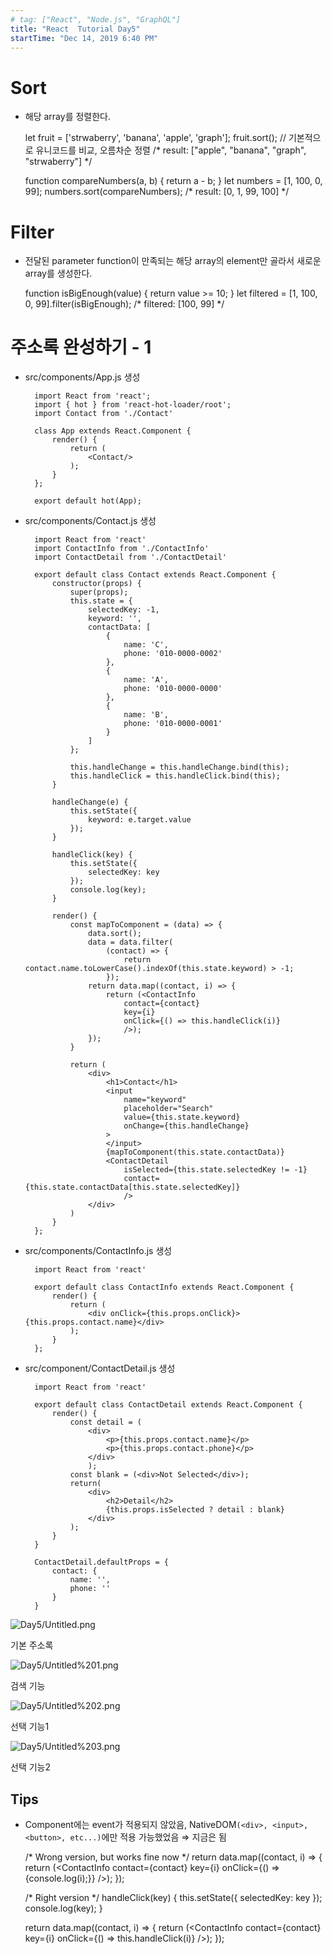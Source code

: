 ```yaml
---
# tag: ["React", "Node.js", "GraphQL"]
title: "React  Tutorial Day5"
startTime: "Dec 14, 2019 6:40 PM"
---
```


# Sort

- 해당 array를 정렬한다.

    let fruit = ['strwaberry', 'banana', 'apple', 'graph'];
    fruit.sort(); // 기본적으로 유니코드를 비교, 오름차순 정렬
    /* result: ["apple", "banana", "graph", "strwaberry"] */
    
    function compareNumbers(a, b) { return a - b; }
    let numbers = [1, 100, 0, 99];
    numbers.sort(compareNumbers);
    /* result: [0, 1, 99, 100] */

# Filter

- 전달된 parameter function이 만족되는 해당 array의 element만 골라서 새로운 array를 생성한다.

    function isBigEnough(value) { return value >= 10; }
    let filtered = [1, 100, 0, 99].filter(isBigEnough);
    /* filtered: [100, 99] */

# 주소록 완성하기 - 1

- src/components/App.js 생성

        import React from 'react';
        import { hot } from 'react-hot-loader/root';
        import Contact from './Contact'
        
        class App extends React.Component {
            render() {
                return ( 
                    <Contact/>
                );
            }
        };
        
        export default hot(App);

- src/components/Contact.js 생성

        import React from 'react'
        import ContactInfo from './ContactInfo'
        import ContactDetail from './ContactDetail'
        
        export default class Contact extends React.Component {
            constructor(props) {
                super(props);
                this.state = {
                    selectedKey: -1,
                    keyword: '',
                    contactData: [
                        {
                            name: 'C',
                            phone: '010-0000-0002'
                        },
                        {
                            name: 'A',
                            phone: '010-0000-0000'
                        },
                        {
                            name: 'B',
                            phone: '010-0000-0001'
                        }
                    ]
                };
        
                this.handleChange = this.handleChange.bind(this);
                this.handleClick = this.handleClick.bind(this);
            }
        
            handleChange(e) {
                this.setState({
                    keyword: e.target.value
                });
            }
        
            handleClick(key) {
                this.setState({
                    selectedKey: key
                });
                console.log(key);
            }
        
            render() {
                const mapToComponent = (data) => {
                    data.sort();
                    data = data.filter(
                        (contact) => {
                            return contact.name.toLowerCase().indexOf(this.state.keyword) > -1;
                        });
                    return data.map((contact, i) => {
                        return (<ContactInfo 
                            contact={contact} 
                            key={i}
                            onClick={() => this.handleClick(i)}
                            />);
                    });
                }
            
                return (
                    <div>
                        <h1>Contact</h1>
                        <input 
                            name="keyword" 
                            placeholder="Search" 
                            value={this.state.keyword}
                            onChange={this.handleChange}
                        >
                        </input>
                        {mapToComponent(this.state.contactData)}
                        <ContactDetail 
                            isSelected={this.state.selectedKey != -1}
                            contact={this.state.contactData[this.state.selectedKey]}
                            />
                    </div>
                )
            }
        };

- src/components/ContactInfo.js 생성

        import React from 'react'
        
        export default class ContactInfo extends React.Component {
            render() {
                return (
                    <div onClick={this.props.onClick}>{this.props.contact.name}</div>
                );
            }
        };

- src/component/ContactDetail.js 생성

        import React from 'react'
        
        export default class ContactDetail extends React.Component {
            render() {
                const detail = (
                    <div>
                        <p>{this.props.contact.name}</p>
                        <p>{this.props.contact.phone}</p>
                    </div>
                    );
                const blank = (<div>Not Selected</div>);
                return(
                    <div>
                        <h2>Detail</h2>
                        {this.props.isSelected ? detail : blank}
                    </div>
                );
            }
        }
        
        ContactDetail.defaultProps = {
            contact: {
                name: '',
                phone: ''
            }
        }

![Day5/Untitled.png](Day5/Untitled.png)

기본 주소록

![Day5/Untitled%201.png](Day5/Untitled%201.png)

검색 기능

![Day5/Untitled%202.png](Day5/Untitled%202.png)

선택 기능1

![Day5/Untitled%203.png](Day5/Untitled%203.png)

선택 기능2

## Tips

- Component에는 event가 적용되지 않았음, NativeDOM`(<div>, <input>, <button>, etc...)`에만 적용 가능했었음 ⇒ 지금은 됨

    /* Wrong version, but works fine now */
    return data.map((contact, i) => {
    	return (<ContactInfo 
    	    contact={contact} 
    	    key={i}
    	    onClick={() => {console.log(i);}}
    	    />);
    	});

    /* Right version */
    handleClick(key) {
        this.setState({
            selectedKey: key
        });
        console.log(key);
    }
    
    return data.map((contact, i) => {
      return (<ContactInfo 
          contact={contact} 
          key={i}
          onClick={() => this.handleClick(i)}
          />);
    });